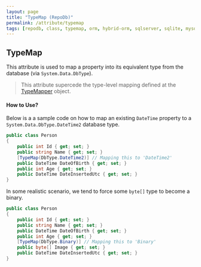 ```yaml
---
layout: page
title: "TypeMap (RepoDb)"
permalink: /attribute/typemap
tags: [repodb, class, typemap, orm, hybrid-orm, sqlserver, sqlite, mysql, postgresql]
---
```


## TypeMap

This attribute is used to map a property into its equivalent type from the database (via `System.Data.DbType`).

> This attribute supercede the type-level mapping defined at the [TypeMapper](/mapper/typemapper) object.

#### How to Use?

Below is a a sample code on how to map an existing `DateTime` property to a `System.Data.DbType.DateTime2` database type.

```csharp
public class Person
{
	public int Id { get; set; }
	public string Name { get; set; }
	[TypeMap(DbType.DateTime2)] // Mapping this to 'DateTime2'
	public DateTime DateOfBirth { get; set; }
	public int Age { get; set; }
	public DateTime DateInsertedUtc { get; set; }
}
```

In some realistic scenario, we tend to force some `byte[]` type to become a binary.

```csharp
public class Person
{
	public int Id { get; set; }
	public string Name { get; set; }
	public DateTime DateOfBirth { get; set; }
	public int Age { get; set; }
	[TypeMap(DbType.Binary)] // Mapping this to 'Binary'
	public byte[] Image { get; set; }
	public DateTime DateInsertedUtc { get; set; }
}
```